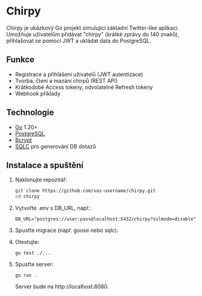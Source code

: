 # Chirpy

Chirpy je ukázkový Go projekt simulující základní Twitter-like aplikaci.
Umožňuje uživatelům přidávat "chirpy" (krátké zprávy do 140 znaků),
přihlašovat se pomocí JWT a ukládat data do PostgreSQL.

## Funkce
- Registrace a přihlášení uživatelů (JWT autentizace)
- Tvorba, čtení a mazání chirpů (REST API)
- Krátkodobé Access tokeny, odvolatelné Refresh tokeny
- Webhook příklady

## Technologie
- [Go](https://go.dev/) 1.20+
- [PostgreSQL](https://www.postgresql.org/)
- [Bcrypt](https://pkg.go.dev/golang.org/x/crypto/bcrypt)
- [SQLC](https://github.com/sqlc-dev/sqlc) pro generování DB dotazů

## Instalace a spuštění
1. Naklonujte repozitář:
   ```bash
   git clone https://github.com/vas-username/chirpy.git
   cd chirpy
   ```

2. Vytvořte .env s DB_URL, např.:
   ```
   DB_URL="postgres://user:pass@localhost:5432/chirpy?sslmode=disable"
   ```
3. Spusťte migrace (např. goose nebo sqlc).
4. Otestujte:
   ```
   go test ./...
   ```
5. Spusťte server:
   ```
   go run .
   ```
   Server bude na http://localhost:8080.
